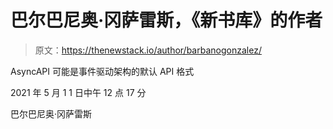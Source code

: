 # 巴尔巴尼奥·冈萨雷斯，《新书库》的作者

> 原文：<https://thenewstack.io/author/barbanogonzalez/>

AsyncAPI 可能是事件驱动架构的默认 API 格式

2021 年 5 月 1 1 日中午 12 点 17 分

巴尔巴尼奥·冈萨雷斯